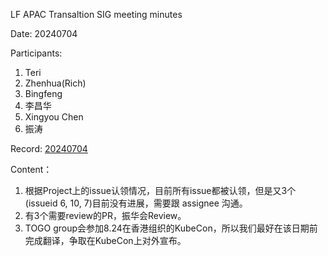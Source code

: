 
LF APAC Transaltion SIG meeting minutes

Date: 20240704

Participants:

1. Teri
2. Zhenhua(Rich)
3. Bingfeng
4. 李昌华
5. Xingyou Chen
6. 振涛

Record: [20240704](https://zoom.us/rec/play/KNu32eZXRsT-D91LhGpLFrTcEBGRZjSogcbJaGoccYh_TVZINrYJiRQBwghHeN3hB6n5pbQu_ZZtae0y.XukqI9VHETcQhc39)

Content：

1. 根据Project上的issue认领情况，目前所有issue都被认领，但是又3个(issueid 6, 10, 7)目前没有进展，需要跟 assignee 沟通。
2. 有3个需要review的PR，振华会Review。
3. TOGO group会参加8.24在香港组织的KubeCon，所以我们最好在该日期前完成翻译，争取在KubeCon上对外宣布。

